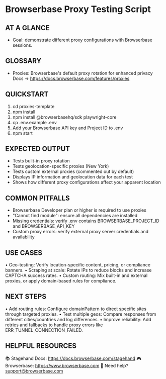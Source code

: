# Browserbase Proxy Testing Script

## AT A GLANCE
- Goal: demonstrate different proxy configurations with Browserbase sessions.

## GLOSSARY
- Proxies: Browserbase's default proxy rotation for enhanced privacy
  Docs → https://docs.browserbase.com/features/proxies

## QUICKSTART
 1) cd proxies-template
 2) npm install
 3) npm install @browserbasehq/sdk playwright-core
 4) cp .env.example .env
 5) Add your Browserbase API key and Project ID to .env
 6) npm start

## EXPECTED OUTPUT
- Tests built-in proxy rotation
- Tests geolocation-specific proxies (New York)
- Tests custom external proxies (commented out by default)
- Displays IP information and geolocation data for each test
- Shows how different proxy configurations affect your apparent location

## COMMON PITFALLS
- Browserbase Developer plan or higher is required to use proxies
- "Cannot find module": ensure all dependencies are installed
- Missing credentials: verify .env contains BROWSERBASE_PROJECT_ID and BROWSERBASE_API_KEY
- Custom proxy errors: verify external proxy server credentials and availability

## USE CASES
• Geo-testing: Verify location-specific content, pricing, or compliance banners.
• Scraping at scale: Rotate IPs to reduce blocks and increase CAPTCHA success rates.
• Custom routing: Mix built-in and external proxies, or apply domain-based rules for compliance.

## NEXT STEPS
• Add routing rules: Configure domainPattern to direct specific sites through targeted proxies.
• Test multiple geos: Compare responses from different cities/countries and log differences.
• Improve reliability: Add retries and fallbacks to handle proxy errors like ERR_TUNNEL_CONNECTION_FAILED.

## HELPFUL RESOURCES
📚 Stagehand Docs:     https://docs.browserbase.com/stagehand
🎮 Browserbase:        https://www.browserbase.com
📧 Need help?          support@browserbase.com
